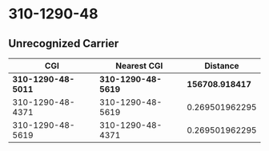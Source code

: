 # 310-1290-48
## Unrecognized Carrier


| CGI | Nearest CGI | Distance |
|-----|-------------|----------|
| **310-1290-48-5011** | **310-1290-48-5619** | **156708.918417** |
| 310-1290-48-4371 | 310-1290-48-5619 | 0.269501962295 |
| 310-1290-48-5619 | 310-1290-48-4371 | 0.269501962295 |
